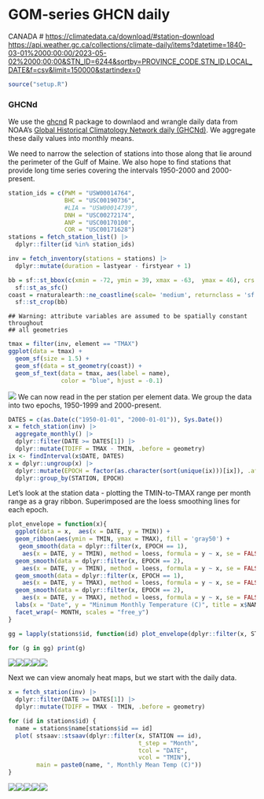 GOM-series GHCN daily
================

CANADA \# <https://climatedata.ca/download/#station-download>
<https://api.weather.gc.ca/collections/climate-daily/items?datetime=1840-03-01%2000:00:00/2023-05-02%2000:00:00&STN_ID=6244&sortby=PROVINCE_CODE,STN_ID,LOCAL_DATE&f=csv&limit=150000&startindex=0>

``` r
source("setup.R")
```

### GHCNd

We use the [ghcnd](https://github.com/BigelowLab/ghcnd) R package to
downlaod and wrangle daily data from NOAA’s [Global Historical
Climatology Network daily
(GHCNd)](https://www.ncei.noaa.gov/products/land-based-station/global-historical-climatology-network-daily).
We aggregate these daily values into monthly means.

We need to narrow the selection of stations into those along that lie
around the perimeter of the Gulf of Maine. We also hope to find stations
that provide long time series covering the intervals 1950-2000 and
2000-present.

``` r
station_ids = c(PWM = "USW00014764",
                BHC = "USC00190736",
                #LIA = "USW00014739",
                DNH = "USC00272174",
                ANP = "USC00170100",
                COR = "USC00171628")
stations = fetch_station_list() |>
  dplyr::filter(id %in% station_ids)

inv = fetch_inventory(stations = stations) |>
  dplyr::mutate(duration = lastyear - firstyear + 1)

bb = sf::st_bbox(c(xmin = -72, ymin = 39, xmax = -63,  ymax = 46), crs = 4326) |>
  sf::st_as_sfc()
coast = rnaturalearth::ne_coastline(scale= 'medium', returnclass = 'sf') |>
  sf::st_crop(bb)
```

    ## Warning: attribute variables are assumed to be spatially constant throughout
    ## all geometries

``` r
tmax = filter(inv, element == "TMAX")
ggplot(data = tmax) +
  geom_sf(size = 1.5) +
  geom_sf(data = st_geometry(coast)) +
  geom_sf_text(data = tmax, aes(label = name), 
               color = "blue", hjust = -0.1)
```

![](README-ghcn_files/figure-gfm/unnamed-chunk-3-1.png)<!-- --> We can
now read in the per station per element data. We group the data into two
epochs, 1950-1999 and 2000-present.

``` r
DATES = c(as.Date(c("1950-01-01", "2000-01-01")), Sys.Date())
x = fetch_station(inv) |>
  aggregate_monthly() |>
  dplyr::filter(DATE >= DATES[1]) |>
  dplyr::mutate(TDIFF = TMAX - TMIN, .before = geometry)
ix <- findInterval(x$DATE, DATES)
x = dplyr::ungroup(x) |>
  dplyr::mutate(EPOCH = factor(as.character(sort(unique(ix)))[ix]), .after = DATE) |>
  dplyr::group_by(STATION, EPOCH) 
```

Let’s look at the station data - plotting the TMIN-to-TMAX range per
month range as a gray ribbon. Superimposed are the loess smoothing lines
for each epoch.

``` r
plot_envelope = function(x){
  ggplot(data = x,  aes(x = DATE, y = TMIN)) +
  geom_ribbon(aes(ymin = TMIN, ymax = TMAX), fill = 'gray50') +
   geom_smooth(data = dplyr::filter(x, EPOCH == 1), 
    aes(x = DATE, y = TMIN), method = loess, formula = y ~ x, se = FALSE, color = "blue") +
  geom_smooth(data = dplyr::filter(x, EPOCH == 2), 
    aes(x = DATE, y = TMIN), method = loess, formula = y ~ x, se = FALSE, color = "orange") +
  geom_smooth(data = dplyr::filter(x, EPOCH == 1), 
    aes(x = DATE, y = TMAX), method = loess, formula = y ~ x, se = FALSE, color = "blue") +
  geom_smooth(data = dplyr::filter(x, EPOCH == 2), 
    aes(x = DATE, y = TMAX), method = loess, formula = y ~ x, se = FALSE, color = "orange") +
  labs(x = "Date", y = "Minimum Monthly Temperature (C)", title = x$NAME[1]) + 
  facet_wrap(~ MONTH, scales = "free_y") 
}

gg = lapply(stations$id, function(id) plot_envelope(dplyr::filter(x, STATION == id)))

for (g in gg) print(g)
```

![](README-ghcn_files/figure-gfm/unnamed-chunk-5-1.png)<!-- -->![](README-ghcn_files/figure-gfm/unnamed-chunk-5-2.png)<!-- -->![](README-ghcn_files/figure-gfm/unnamed-chunk-5-3.png)<!-- -->![](README-ghcn_files/figure-gfm/unnamed-chunk-5-4.png)<!-- -->![](README-ghcn_files/figure-gfm/unnamed-chunk-5-5.png)<!-- -->

Next we can view anomaly heat maps, but we start with the daily data.

``` r
x = fetch_station(inv) |>
  dplyr::filter(DATE >= DATES[1]) |>
  dplyr::mutate(TDIFF = TMAX - TMIN, .before = geometry)
```

``` r
for (id in stations$id) {
  name = stations$name[stations$id == id]
  plot( stsaav::stsaav(dplyr::filter(x, STATION == id),
                                     t_step = "Month",
                                     tcol = "DATE",
                                     vcol = "TMIN"),
        main = paste0(name, ", Monthly Mean Temp (C)"))
}
```

![](README-ghcn_files/figure-gfm/unnamed-chunk-7-1.png)<!-- -->![](README-ghcn_files/figure-gfm/unnamed-chunk-7-2.png)<!-- -->![](README-ghcn_files/figure-gfm/unnamed-chunk-7-3.png)<!-- -->![](README-ghcn_files/figure-gfm/unnamed-chunk-7-4.png)<!-- -->![](README-ghcn_files/figure-gfm/unnamed-chunk-7-5.png)<!-- -->
